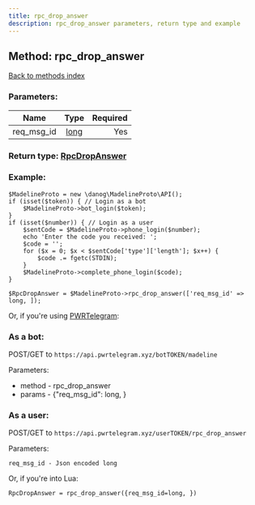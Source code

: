 ```yaml
---
title: rpc_drop_answer
description: rpc_drop_answer parameters, return type and example
---
```

## Method: rpc\_drop\_answer  
[Back to methods index](index.md)


### Parameters:

| Name     |    Type       | Required |
|----------|:-------------:|---------:|
|req\_msg\_id|[long](../types/long.md) | Yes|


### Return type: [RpcDropAnswer](../types/RpcDropAnswer.md)

### Example:


```
$MadelineProto = new \danog\MadelineProto\API();
if (isset($token)) { // Login as a bot
    $MadelineProto->bot_login($token);
}
if (isset($number)) { // Login as a user
    $sentCode = $MadelineProto->phone_login($number);
    echo 'Enter the code you received: ';
    $code = '';
    for ($x = 0; $x < $sentCode['type']['length']; $x++) {
        $code .= fgetc(STDIN);
    }
    $MadelineProto->complete_phone_login($code);
}

$RpcDropAnswer = $MadelineProto->rpc_drop_answer(['req_msg_id' => long, ]);
```

Or, if you're using [PWRTelegram](https://pwrtelegram.xyz):

### As a bot:

POST/GET to `https://api.pwrtelegram.xyz/botTOKEN/madeline`

Parameters:

* method - rpc_drop_answer
* params - {"req_msg_id": long, }



### As a user:

POST/GET to `https://api.pwrtelegram.xyz/userTOKEN/rpc_drop_answer`

Parameters:

```
req_msg_id - Json encoded long

```

Or, if you're into Lua:

```
RpcDropAnswer = rpc_drop_answer({req_msg_id=long, })
```

